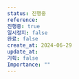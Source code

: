 ```yaml
---
status: 진행중
reference:
진행중: true
일시정지: false
완료: false
create_at: 2024-06-29
update_at:
기획: false
Importance: ""
---
```

